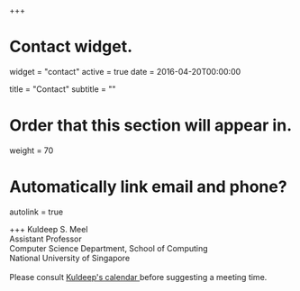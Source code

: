+++
# Contact widget.
widget = "contact"
active = true
date = 2016-04-20T00:00:00

title = "Contact"
subtitle = ""

# Order that this section will appear in.
weight = 70

# Automatically link email and phone?
autolink = true

	
+++
Kuldeep S. Meel <br />
      Assistant Professor<br />
      Computer Science Department, School of Computing<br />
      National University of Singapore<br />  
      Please consult <a href="https://calendar.google.com/calendar/embed?src=meel%40comp.nus.edu.sg"> Kuldeep's calendar </a> before suggesting a meeting time.